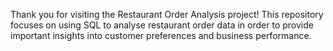Thank you for visiting the Restaurant Order Analysis project! This repository focuses on using SQL to analyse restaurant order data in order to provide important insights into customer preferences and business performance.
